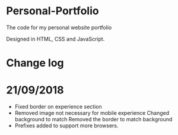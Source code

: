 # Personal-Portfolio
 The code for my personal website portfolio

Designed in HTML, CSS and JavaScript.

# Change log
# 21/09/2018

- Fixed border on experience section
- Removed image not necessary for mobile experience 
  Changed background to match
  Removed the border to match background
- Prefixes added to support more browsers.
